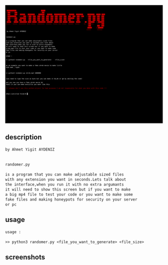 
<img src = 'https://github.com/Aydeniztr/randomer.py/blob/main/04470400-1475-42AB-A528-8A07ED51F533.png?raw=true'>

## description
```
by Ahmet Yigit AYDENIZ


randomer.py

is a program that you can make adjustable sized files
with any extension you want in seconds.Lets talk about
the interface,when you run it with no extra argumants 
it will need to show this screen but if you want to make
a big mp4 file to test your code or you want to make some
fake files and making honeypots for security on your server
or pc 
```
## usage

```
usage :

>> python3 randomer.py <file_you_want_to_generate> <file_size>
```

## screenshots

